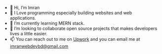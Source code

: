 - 👋 Hi, I’m Imran
- 👀 I Love programming especially building websites and web applications.
- 🌱 I’m currently learning MERN stack.
- 💞️ I’m looking to collaborate open source projects that makes developers lives a little easier.
- 📫 You can reach out to me on [Upwork](https://www.upwork.com/freelancers/~01a416818fc42863f8) and you can email me at imranwebdevbd@gmail.com


